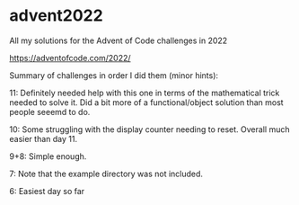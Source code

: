# advent2022
All my solutions for the Advent of Code challenges in 2022


https://adventofcode.com/2022/

Summary of challenges in order I did them (minor hints):

11: Definitely needed help with this one in terms of the mathematical trick needed to solve it. Did a bit more of a functional/object solution than most people seeemd to do.

10: Some struggling with the display counter needing to reset. Overall much easier than day 11.

9+8: Simple enough.

7: Note that the example directory was not included.

6: Easiest day so far
